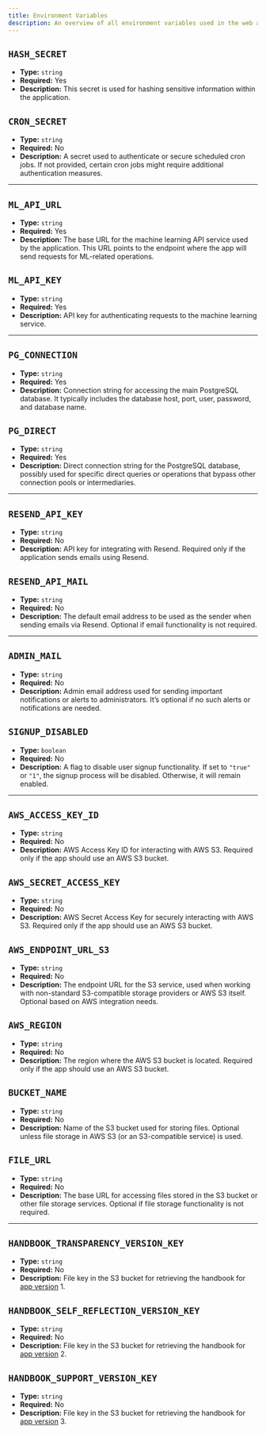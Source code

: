 ```yaml
---
title: Environment Variables
description: An overview of all environment variables used in the web app.
---
```


## `HASH_SECRET`
- **Type:** `string`
- **Required:** Yes
- **Description:** This secret is used for hashing sensitive information within the application.

## `CRON_SECRET`
- **Type:** `string`
- **Required:** No
- **Description:** A secret used to authenticate or secure scheduled cron jobs. If not provided, certain cron jobs might require additional authentication measures.

---

## `ML_API_URL`
- **Type:** `string`
- **Required:** Yes
- **Description:** The base URL for the machine learning API service used by the application. This URL points to the endpoint where the app will send requests for ML-related operations.

## `ML_API_KEY`
- **Type:** `string`
- **Required:** Yes
- **Description:** API key for authenticating requests to the machine learning service.

---

## `PG_CONNECTION`
- **Type:** `string`
- **Required:** Yes
- **Description:** Connection string for accessing the main PostgreSQL database. It typically includes the database host, port, user, password, and database name.

## `PG_DIRECT`
- **Type:** `string`
- **Required:** Yes
- **Description:** Direct connection string for the PostgreSQL database, possibly used for specific direct queries or operations that bypass other connection pools or intermediaries.

---

## `RESEND_API_KEY`
- **Type:** `string`
- **Required:** No
- **Description:** API key for integrating with Resend. Required only if the application sends emails using Resend.

## `RESEND_API_MAIL`
- **Type:** `string`
- **Required:** No
- **Description:** The default email address to be used as the sender when sending emails via Resend. Optional if email functionality is not required.

---

## `ADMIN_MAIL`
- **Type:** `string`
- **Required:** No
- **Description:** Admin email address used for sending important notifications or alerts to administrators. It’s optional if no such alerts or notifications are needed.

## `SIGNUP_DISABLED`
- **Type:** `boolean`
- **Required:** No
- **Description:** A flag to disable user signup functionality. If set to `"true"` or `"1"`, the signup process will be disabled. Otherwise, it will remain enabled.

---

## `AWS_ACCESS_KEY_ID`
- **Type:** `string`
- **Required:** No
- **Description:** AWS Access Key ID for interacting with AWS S3. Required only if the app should use an AWS S3 bucket.

## `AWS_SECRET_ACCESS_KEY`
- **Type:** `string`
- **Required:** No
- **Description:** AWS Secret Access Key for securely interacting with AWS S3. Required only if the app should use an AWS S3 bucket.

## `AWS_ENDPOINT_URL_S3`
- **Type:** `string`
- **Required:** No
- **Description:** The endpoint URL for the S3 service, used when working with non-standard S3-compatible storage providers or AWS S3 itself. Optional based on AWS integration needs.

## `AWS_REGION`
- **Type:** `string`
- **Required:** No
- **Description:** The region where the AWS S3 bucket is located. Required only if the app should use an AWS S3 bucket.

## `BUCKET_NAME`
- **Type:** `string`
- **Required:** No
- **Description:** Name of the S3 bucket used for storing files. Optional unless file storage in AWS S3 (or an S3-compatible service) is used.

## `FILE_URL`
- **Type:** `string`
- **Required:** No
- **Description:** The base URL for accessing files stored in the S3 bucket or other file storage services. Optional if file storage functionality is not required.

---

## `HANDBOOK_TRANSPARENCY_VERSION_KEY`
- **Type:** `string`
- **Required:** No
- **Description:** File key in the S3 bucket for retrieving the handbook for [app version](/web/app-versions) 1.

## `HANDBOOK_SELF_REFLECTION_VERSION_KEY`
- **Type:** `string`
- **Required:** No
- **Description:** File key in the S3 bucket for retrieving the handbook for [app version](/web/app-versions) 2.

## `HANDBOOK_SUPPORT_VERSION_KEY`
- **Type:** `string`
- **Required:** No
- **Description:** File key in the S3 bucket for retrieving the handbook for [app version](/web/app-versions) 3.